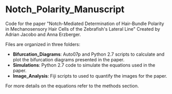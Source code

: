 # Notch_Polarity_Manuscript
Code for the paper "Notch-Mediated Determination of Hair-Bundle Polarity in Mechanosensory Hair Cells of the Zebrafish's Lateral Line"
Created by Adrian Jacobo and Anna Erzberger.

Files are organized in three folders:

* __Bifurcation_Diagrams__: Auto07p and Python 2.7 scripts to calculate and plot the bifurcation diagrams presented in the paper.
* __Simulations__: Python 2.7 code to simulate the equations used in the paper.
* __Image_Analysis__: Fiji scripts to used to quantify the images for the paper.

For more details on the equations refer to the methods section.
